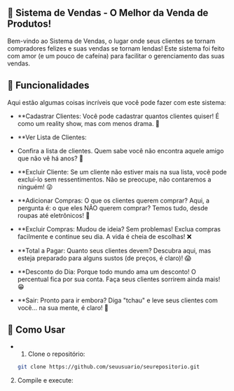 ## 🎉 Sistema de Vendas - O Melhor da Venda de Produtos!
Bem-vindo ao Sistema de Vendas, o lugar onde seus clientes se tornam compradores felizes e suas vendas se tornam lendas! Este sistema foi feito com amor (e um pouco de cafeína) para facilitar o gerenciamento das suas vendas.

## 🚀 Funcionalidades
Aqui estão algumas coisas incríveis que você pode fazer com este sistema:
- **Cadastrar Clientes:
Você pode cadastrar quantos clientes quiser! É como um reality show, mas com menos drama. 🎤

- **Ver Lista de Clientes:
- Confira a lista de clientes. Quem sabe você não encontra aquele amigo que não vê há anos? 🤔

- **Excluir Cliente:
Se um cliente não estiver mais na sua lista, você pode excluí-lo sem ressentimentos. Não se preocupe, não contaremos a ninguém! 😜

- **Adicionar Compras:
O que os clientes querem comprar? Aqui, a pergunta é: o que eles NÃO querem comprar? Temos tudo, desde roupas até eletrônicos! 🛒

- **Excluir Compras:
Mudou de ideia? Sem problemas! Exclua compras facilmente e continue seu dia. A vida é cheia de escolhas! ❌

- **Total a Pagar:
Quanto seus clientes devem? Descubra aqui, mas esteja preparado para alguns sustos (de preços, é claro)! 😱

- **Desconto do Dia:
Porque todo mundo ama um desconto! O percentual fica por sua conta. Faça seus clientes sorrirem ainda mais! 😁

- **Sair:
Pronto para ir embora? Diga "tchau" e leve seus clientes com você... na sua mente, é claro! 👋

## 🎈 Como Usar
- 1. Clone o repositório:
   ```bash
   git clone https://github.com/seuusuario/seurepositorio.git
   
2. Compile e execute:
